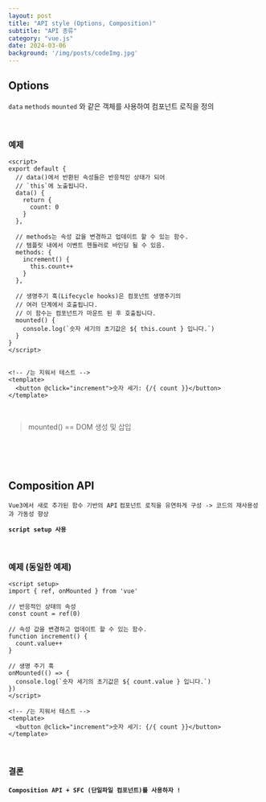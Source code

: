 ```yaml
---
layout: post
title: "API style (Options, Composition)"
subtitle: "API 종류"
category: "vue.js"
date: 2024-03-06
background: '/img/posts/codeImg.jpg'
---
```



## Options

`data` `methods` `mounted` 와 같은 객체를 사용하여 컴포넌트 로직을 정의

<br>

### 예제

```vue
<script>
export default {
  // data()에서 반환된 속성들은 반응적인 상태가 되어
  // `this`에 노출됩니다.
  data() {
    return {
      count: 0
    }
  },

  // methods는 속성 값을 변경하고 업데이트 할 수 있는 함수.
  // 템플릿 내에서 이벤트 헨들러로 바인딩 될 수 있음.
  methods: {
    increment() {
      this.count++
    }
  },

  // 생명주기 훅(Lifecycle hooks)은 컴포넌트 생명주기의
  // 여러 단계에서 호출됩니다.
  // 이 함수는 컴포넌트가 마운트 된 후 호출됩니다.
  mounted() {
    console.log(`숫자 세기의 초기값은 ${ this.count } 입니다.`)
  }
}
</script>


<!-- /는 지워서 테스트 -->
<template>
  <button @click="increment">숫자 세기: {/{ count }}</button>
</template>

```

<br>

> mounted() == DOM 생성 및 삽입

<br>
<br>
<br>

## Composition API

`Vue3에서 새로 추가된 함수 기반의 API` `컴포넌트 로직을 유연하게 구성 -> 코드의 재사용성과 가동성 향상`

**`script setup 사용`**

<br>

### 예제 (동일한 예제)

```vue
<script setup>
import { ref, onMounted } from 'vue'

// 반응적인 상태의 속성
const count = ref(0)

// 속성 값을 변경하고 업데이트 할 수 있는 함수.
function increment() {
  count.value++
}

// 생명 주기 훅
onMounted(() => {
  console.log(`숫자 세기의 초기값은 ${ count.value } 입니다.`)
})
</script>

<!-- /는 지워서 테스트 -->
<template>
  <button @click="increment">숫자 세기: {/{ count }}</button>
</template>
```

<br>

### 결론

**`Composition API + SFC (단일파일 컴포넌트)를 사용하자 !`**

